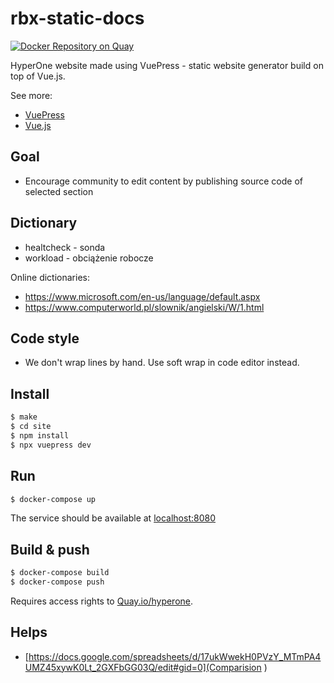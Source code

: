 # rbx-static-docs

[![Docker Repository on Quay](https://quay.io/repository/hyperone/rbx-static-docs/status "Docker Repository on Quay")](https://quay.io/repository/hyperone/rbx-static-docs)

HyperOne website made using VuePress - static website generator build on top of Vue.js.

See more:

 * [VuePress](https://vuepress.vuejs.org/)
 * [Vue.js](http://vuejs.org/)

## Goal

 * Encourage community to edit content by publishing source code of selected section

## Dictionary

 * healtcheck - sonda
 * workload - obciążenie robocze

Online dictionaries:

 * https://www.microsoft.com/en-us/language/default.aspx
 * https://www.computerworld.pl/slownik/angielski/W/1.html

## Code style

* We don't wrap lines by hand. Use soft wrap in code editor instead.

## Install

```bash
$ make
$ cd site
$ npm install
$ npx vuepress dev
```

## Run

```bash
$ docker-compose up
```

The service should be available at [localhost:8080](http://localhost:8080/)

## Build & push

```bash
$ docker-compose build
$ docker-compose push
```

Requires access rights to [Quay.io/hyperone](https://quay.io/repository/hyperone).

## Helps

* [https://docs.google.com/spreadsheets/d/17ukWwekH0PVzY_MTmPA4UMZ45xywK0Lt_2GXFbGG03Q/edit#gid=0](Comparision )
